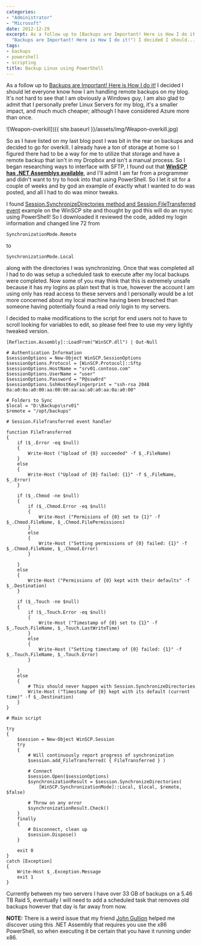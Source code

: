 ```yaml
---
categories:
- "Administrator"
- "Microsoft"
date: 2012-12-29
excerpt: As a follow up to [Backups are Important! Here is How I do it!](http://mattblogsit.com/oob/backups-are-important-here-is-how-i-do-it
  "Backups are Important! Here is How I do it!") I decided I should...
tags:
- backups
- powershell
- scripting
title: Backup Linux using PowerShell
---
```


As a follow up to [Backups are Important! Here is How I do it!](http://mattblogsit.com/oob/backups-are-important-here-is-how-i-do-it "Backups are Important! Here is How I do it!") I decided I should let everyone know how I am handling remote backups on my blog. It's not hard to see that I am obviously a Windows guy, I am also glad to admit that I personally prefer Linux Servers for my blog, it's a smaller impact, and much much cheaper; although I have considered Azure more than once.

![Weapon-overkill]({{ site.baseurl }}/assets/img/Weapon-overkill.jpg)

So as I have listed on my last blog post I was bit in the rear on backups and decided to go for overkill. I already have a ton of storage at home so I figured there had to be a way for me to utilize that storage and have a remote backup that isn't in my Dropbox and isn't a manual process. So I began researching ways to interface with SFTP, I found out that **[WinSCP has .NET Assemblys available](http://winscp.net/eng/docs/library#downloading_and_installing_the_assembly)**, and I'll admit I am far from a programmer and didn't want to try to hook into that using PowerShell. So I let it sit for a couple of weeks and by god an example of exactly what I wanted to do was posted, and all I had to do was minor tweaks.

<!--more-->

I found [Session.SynchronizeDirectories method and Session.FileTransferred event](http://winscp.net/eng/docs/library_session_synchronizedirectories#example) example on the WinSCP site and thought by god this will do an rsync using PowerShell! So I downloaded it reviewed the code, added my login information and changed line 72 from

```
SynchronizationMode.Remote
```

to

```
SynchronizationMode.Local
```

along with the directories I was synchronizing. Once that was completed all I had to do was setup a scheduled task to execute after my local backups were completed. Now some of you may think that this is extremely unsafe because it has my logins as plain text that is true, however the account I am using only has read access to these servers and I personally would be a lot more concerned about my local machine having been breached than someone having potentially found a read only login to my servers.

I decided to make modifications to the script for end users not to have to scroll looking for variables to edit, so please feel free to use my very lightly tweaked version.

```
[Reflection.Assembly]::LoadFrom("WinSCP.dll") | Out-Null

# Authentication Information
$sessionOptions = New-Object WinSCP.SessionOptions
$sessionOptions.Protocol = [WinSCP.Protocol]::Sftp
$sessionOptions.HostName = "srv01.contoso.com"
$sessionOptions.UserName = "user"
$sessionOptions.Password = "P@ssw0rd"
$sessionOptions.SshHostKeyFingerprint = "ssh-rsa 2048 0a:a0:0a:a0:00:aa:00:00:aa:aa:a0:a0:aa:0a:a0:00"

# Folders to Sync
$local = "D:\Backups\srv01"
$remote = "/opt/backups"

# Session.FileTransferred event handler

function FileTransferred
{
    if ($_.Error -eq $null)
    {
        Write-Host ("Upload of {0} succeeded" -f $_.FileName)
    }
    else
    {
        Write-Host ("Upload of {0} failed: {1}" -f $_.FileName, $_.Error)
    }

    if ($_.Chmod -ne $null)
    {
        if ($_.Chmod.Error -eq $null)
        {
            Write-Host ("Permisions of {0} set to {1}" -f $_.Chmod.FileName, $_.Chmod.FilePermissions)
        }
        else
        {
            Write-Host ("Setting permissions of {0} failed: {1}" -f $_.Chmod.FileName, $_.Chmod.Error)
        }

    }
    else
    {
        Write-Host ("Permissions of {0} kept with their defaults" -f $_.Destination)
    }

    if ($_.Touch -ne $null)
    {
        if ($_.Touch.Error -eq $null)
        {
            Write-Host ("Timestamp of {0} set to {1}" -f $_.Touch.FileName, $_.Touch.LastWriteTime)
        }
        else
        {
            Write-Host ("Setting timestamp of {0} failed: {1}" -f $_.Touch.FileName, $_.Touch.Error)
        }

    }
    else
    {
        # This should never happen with Session.SynchronizeDirectories
        Write-Host ("Timestamp of {0} kept with its default (current time)" -f $_.Destination)
    }
}

# Main script

try
{
    $session = New-Object WinSCP.Session
    try
    {
        # Will continuously report progress of synchronization
        $session.add_FileTransferred( { FileTransferred } )

        # Connect
        $session.Open($sessionOptions)
        $synchronizationResult = $session.SynchronizeDirectories(
            [WinSCP.SynchronizationMode]::Local, $local, $remote, $false)

        # Throw on any error
        $synchronizationResult.Check()
    }
    finally
    {
        # Disconnect, clean up
        $session.Dispose()
    }

    exit 0
}
catch [Exception]
{
    Write-Host $_.Exception.Message
    exit 1
}
```

Currently between my two servers I have over 33 GB of backups on a 5.46 TB Raid 5, eventually I will need to add a scheduled task that removes old backups however that day is far away from now.

**NOTE:** There is a weird issue that my friend [John Gullion](https://twitter.com/bearstuff) helped me discover using this .NET Assembly that requires you use the x86 PowerShell, so when executing it be certain that you have it running under x86.
